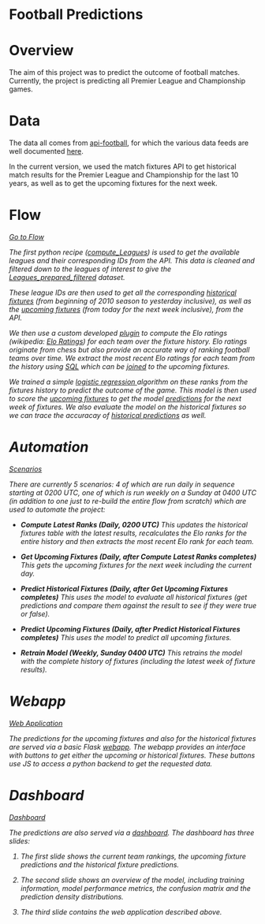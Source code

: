 # Football Predictions

# Overview
The aim of this project was to predict the outcome of football matches. Currently, the project is predicting all Premier League and Championship games.

# Data
The data all comes from [api-football](https://www.api-football.com/), for which the various data feeds are well documented [here](https://www.api-football.com/documentation#documentation-v239-api-architecture).

In the current version, we used the match fixtures API to get historical match results for the Premier League and Championship for the last 10 years, as well as to get the upcoming fixtures for the next week.

# Flow
<p class="text-center">
<a href="/projects/FOOTBALLMATCHPREDICTIONS/flow/" \* class="btn btn-datasets-color btn-cta-big-mod"><i class="icon-dku-sample_project" class="btn-cta-big-mod-icon">Go to Flow</a>
</p>

The first python recipe ([compute_Leagues](recipe:compute_Leagues)) is used to get the available leagues and their corresponding IDs from the API. This data is cleaned and filtered down to the leagues of interest to give the [Leagues_prepared_filtered](dataset:Leagues_prepared_filtered) dataset.

These league IDs are then used to get all the corresponding [historical fixtures](dataset:Fixtures_prepared) (from beginning of 2010 season to yesterday inclusive), as well as the [upcoming fixtures](dataset:Upcoming_Fixtures_prepared) (from today for the next week inclusive), from the API.

We then use a custom developed [plugin](recipe:compute_Team_Elo_Ranks) to compute the Elo ratings (wikipedia: [Elo Ratings](https://en.wikipedia.org/wiki/Elo_rating_system)) for each team over the fixture history. Elo ratings originate from chess but also provide an accurate way of ranking football teams over time. We extract the most recent Elo ratings for each team from the history using [SQL](recipe:compute_Latest_Team_Elo_Ranks) which can be [joined](recipe:compute_Upcoming_Fixtures_EloFeatures) to the upcoming fixtures.

We trained a simple [logistic regression ](saved_model:STX882mM) algorithm on these ranks from the fixtures history to predict the outcome of the game. This model is then used to score the  [upcoming fixtures](dataset:Upcoming_Fixtures_prepared) to get the model [predictions](dataset:Upcoming_Fixtures_EloFeatures_scored) for the next week of fixtures. We also evaluate the model on the historical fixtures so we can trace the accuracay of [historical predictions](dataset:Historical_Fixtures_Evaluated) as well.

# Automation
<p class="text-center">
<a href="/projects/FOOTBALLMATCHPREDICTIONS/scenarios/"  class="btn btn-datasets-color btn-cta-big-mod"><i class="icon-dku-sample_project" class="btn-cta-big-mod-icon" />Scenarios</a>
</p>

There are currently 5 scenarios: 4 of which are run daily in sequence starting at 0200 UTC, one of which is run weekly on a Sunday at 0400 UTC (in addition to one just to re-build the entire flow from scratch) which are used to automate the project:

 - **Compute Latest Ranks (Daily, 0200 UTC)** 
   This updates the historical fixtures table with the latest results, recalculates the Elo ranks for the entire history and then extracts the most recent Elo rank for each team.
   
-  **Get Upcoming Fixtures (Daily, after Compute Latest Ranks completes)** 
   This gets the upcoming fixtures for the next week including the current day.
   
-  **Predict Historical Fixtures (Daily, after Get Upcoming Fixtures completes)** 
   This uses the model to evaluate all historical fixtures (get predictions and compare them against the result to see if they were true or false).
  
-   **Predict Upcoming Fixtures (Daily, after Predict Historical Fixtures completes)** 
   This uses the model to predict all upcoming fixtures.
     
-  **Retrain Model (Weekly, Sunday 0400 UTC)** 
   This retrains the model with the complete history of fixtures (including the latest week of fixture results).

# Webapp
<p class="text-center">
<a href="/projects/FOOTBALLMATCHPREDICTIONS/webapps/JidtqGs_footballpredictions/view"  class="btn btn-datasets-color btn-cta-big-mod"><i class="icon-dku-sample_project" class="btn-cta-big-mod-icon" />Web Application</a>
</p>

The predictions for the upcoming fixtures and also for the historical fixtures are served via a basic Flask [webapp](web_app:JidtqGs). The webapp provides an interface with buttons to get either the upcoming or historical fixtures. These buttons use JS to access a python backend to get the requested data.

# Dashboard

<p class="text-center">
<a href="/projects/FOOTBALLMATCHPREDICTIONS/dashboards/Hsi5bIw_football-match-predictions-dashboard/view/wiT0cTb"  class="btn btn-datasets-color btn-cta-big-mod"><i class="icon-dku-sample_project" class="btn-cta-big-mod-icon" />Dashboard</a>
</p>

The predictions are also served via a [dashboard](dashboard:Hsi5bIw). The dashboard has three slides:

 1. The first slide shows the current team rankings, the upcoming fixture predictions and the historical fixture predictions.

 2. The second slide shows an overview of the model, including training information, model performance metrics, the confusion matrix and the prediction density distributions.
 
 3. The third slide contains the web application described above.
